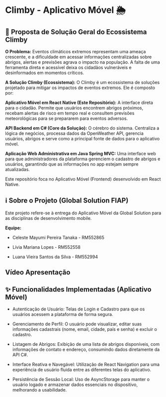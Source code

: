 # Climby - Aplicativo Móvel 🌦️
## 🚀 Proposta de Solução Geral do Ecossistema Climby
**O Problema:**
Eventos climáticos extremos representam uma ameaça crescente, e a dificuldade em acessar informações centralizadas sobre abrigos, alertas e previsões agrava o impacto na população. A falta de uma ferramenta direta e acessível deixa os cidadãos vulneráveis e desinformados em momentos críticos.

**A Solução Climby (Ecossistema):**
O Climby é um ecossistema de soluções projetado para mitigar os impactos de eventos extremos. Ele é composto por:

**Aplicativo Móvel em React Native (Este Repositório):** A interface direta para o cidadão. Permite que usuários encontrem abrigos próximos, recebam alertas de risco em tempo real e consultem previsões meteorológicas para se prepararem para eventos adversos.

**API Backend em C# (Core da Solução):** O cérebro do sistema. Centraliza a lógica de negócios, processa dados da OpenWeather API, gerencia usuários, abrigos e serve como a principal fonte de dados para o aplicativo móvel.

**Aplicação Web Administrativa em Java Spring MVC:** Uma interface web para que administradores da plataforma gerenciem o cadastro de abrigos e usuários, garantindo que as informações no app estejam sempre atualizadas.

Este repositório foca no Aplicativo Móvel (Frontend) desenvolvido em React Native.

## ℹ️ Sobre o Projeto (Global Solution FIAP)
Este projeto refere-se à entrega do Aplicativo Móvel da Global Solution para as disciplinas de desenvolvimento mobile.

**Equipe:**

* Celeste Mayumi Pereira Tanaka - RM552865

* Lívia Mariana Lopes - RM552558

* Luana Vieira Santos da Silva - RM552994

## Vídeo Apresentação


## ✨ Funcionalidades Implementadas (Aplicativo Móvel)
* Autenticação de Usuário: Telas de Login e Cadastro para que os usuários acessem a plataforma de forma segura.

* Gerenciamento de Perfil: O usuário pode visualizar, editar suas informações cadastrais (nome, email, cidade, país e senha) e excluir o cadastro.

* Listagem de Abrigos: Exibição de uma lista de abrigos disponíveis, com informações de contato e endereço, consumindo dados diretamente da API C#.

* Interface Reativa e Navegável: Utilização de React Navigation para uma experiência de usuário fluida entre as diferentes telas do aplicativo.

* Persistência de Sessão Local: Uso de AsyncStorage para manter o usuário logado e armazenar dados essenciais no dispositivo, melhorando a usabilidade.

